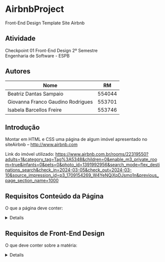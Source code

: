 # AirbnbProject
Front-End Design Template Site Airbnb
## Atividade
Checkpoint 01 Front-End Design 2º Semestre
<br> 
Engenharia de Software - ESPB
## Autores
|Nome                              |RM             |
|----------------------------------|---------------|
|Beatriz Dantas Sampaio            |554044         |
|Giovanna Franco Gaudino Rodrigues |553701         |
|Isabela Barcellos Freire          |553746         |

## Introdução 
Montar em HTML e CSS uma página de algum imóvel apresentado no siteAirbnb – http://www.airbnb.com 

Link do imóvel utilizado: https://www.airbnb.com.br/rooms/22319550?adults=1&category_tag=Tag%3A5348&children=0&enable_m3_private_room=true&infants=0&pets=0&photo_id=1391992956&search_mode=flex_destinations_search&check_in=2024-03-05&check_out=2024-03-10&source_impression_id=p3_1709154269_W4YeNQiXpDJsmo1n&previous_page_section_name=1000 

## Requisitos Conteúdo da Página 
O que a página deve conter: 
<details>
    <ul>
        <li>Você deve utilizar apenas as informações do imóvel apresentadas pela plataforma.</li>
        <li>Título da página – nome do imóvel anunciado na página.</li>
        <li>Descrição do imóvel – pequena descrição de como o imóvel é apresentadona plataforma.</li>
        <li>Valor da diária.</li>
        <li>Tipo de acomodação.</li>
        <li>Comodidades apresentadas.</li>
        <li>Localização / quantidade de hóspedes / número de quartos / número debanheiros.</li>
        <li>Regras das casa.</li>
        <li>05 imagens do imóvel (grade principal somente).</li>
        <li>02 avaliações de pessoas que se hospedaram.</li>
    </ul>
</details>

## Requisitos de Front-End Design
O que deve conter sobre a matéria:
<details>
    <ul>
        <li>Utilização da estrutura HTML válida.Organização de código.</li>
        <li>Utilização de títulos, parágrafos, imagens e listas.</li>
        <li>Imagens que não possuírem o atributo alt preenchido, terão 0.25 dedesconto na nota por imagem.</li>
        <li>Página sem title, title vazio ou title como document, perderão 1.0 da nota.</li>
        <li>Uso de formatação CSS externa para todos os elementos.</li>
        <li>Padronização e coerência no uso de cores e tamanhos das fontes.</li>
        <li>Utilização de Google Fonts para a página inteira.</li>
        <li>Utilizar flexbox para organização.</li>
        <li>Padronização do tamanho das imagens.</li>
        <li>Exibição das informações do imóvel de forma clara e objetiva.</li>
        <li>Utilização de estrutura de pastas coerente com o projeto.</li>
    </ul>
</details>
